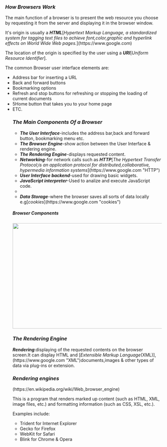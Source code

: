<h3><em><strong>How Browsers Work</em></strong></h3>
<p>The main function of a browser is to present the web resource you choose by requesting it from the server and displaying it in the browser window.
<p>It's origin is usually a <em><strong>HTML</em></strong>[<em>Hypertext Markup Language, a standardized system for tagging text files to achieve font,color,graphic and hyperlink effects on World Wide Web pages.</em>](https://www.google.com)</p>
<p>The location of the origin is specified by the user using a <em><strong>URI</em></strong>[<em>Uniform Resource Identifier</em>].</p>
<p>The common Browser user interface elements are:
<ul>
<li>Address bar for inserting a URL</li>
<li>Back and forward buttons</li>
<li>Bookmarking options</li>
<li>Refresh and stop buttons for refreshing or stopping the loading of current documents</li>
<li>5Home button that takes you to your home page</li>
<li>ETC.</li>

<h3><em><strong>The Main Components Of a Browser</em></strong></h3>
<ul>
<li><em><strong>The User Interface</em></strong>-includes the address bar,back and forward button, bookmarking menu etc.</li>
<li><em><strong>The Browser Engine</em></strong>-show action between the User Interface & rendering engine.</li>
<li><em><strong>The Rendering Engine</em></strong>-displays requested content.</li>
<li><em><strong>Networking</em></strong>-for network calls such as <em><strong>HTTP</em></strong>[<em>The Hypertext Transfer Protocol;is an application protocol for distributed,collaborative, hypermedia information systems</em>](https://www.google.com "HTTP")</li>
<li><em><strong>User Interface backend</em></strong>-used for drawing basic widgets.</li>
<li><em><strong>JavaScript interpreter</em></strong>-Used to analize and execute JavaScript code.<li>
<li><em><strong>Data Storage</em></strong>-where the browser saves all sorts of data locally e.g[<em>cookies</em>](https://www.google.com "cookies")</li>
</ul>

<h5><em><strong>Browser Components</em></strong></h5>
<img src="images/layer.png" alt="" title="" height="339" width="500">

<h3><em><strong>The Rendering Engine</em></strong></h3>
<p><em><strong>Rendering</em></strong>:displaying of the requested contents on the browser screen.It can display HTML and [<em>Extensible Markup Language</em>(XML)],(https://www.google.com "XML")documents,images & other types of data via plug-ins or extension.</p>

<h3><em><strong>Rendering engines</em></strong></h3>
<p>(https://en.wikipedia.org/wiki/Web_browser_engine)</p>
<p>This is a program that renders marked up content (such as HTML, XML, image files, etc.) and formatting information (such as CSS, XSL, etc.).</p>
<p>Examples include:
<ul>
<li>Trident for Internet Explorer</li>
<li>Gecko for Firefox</li>
<li>WebKit for Safari</li>
<li>Blink for Chrome & Opera</li>
</ul>
